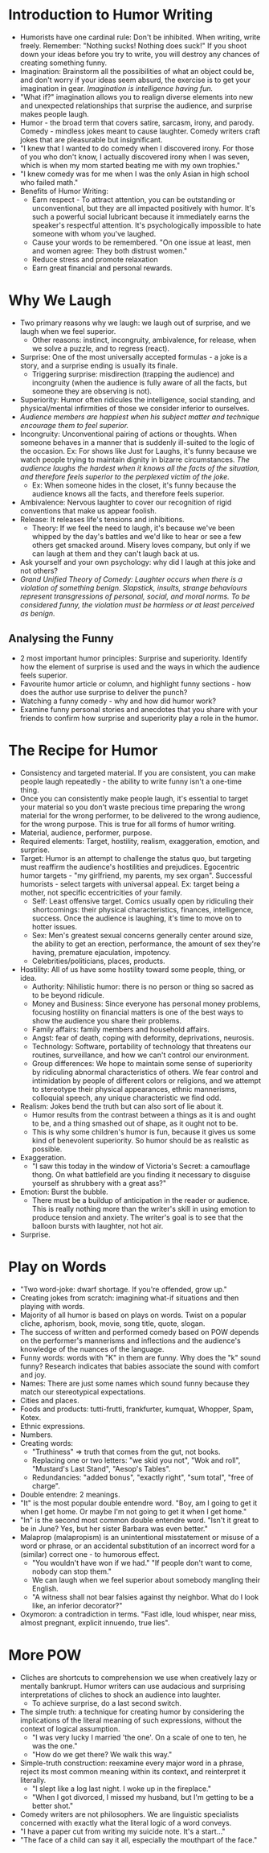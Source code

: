 # Introduction to Humor Writing

- Humorists have one cardinal rule: Don't be inhibited. When writing, write freely. Remember: "Nothing sucks! Nothing does suck!" If you shoot down your ideas before you try to write, you will destroy any chances of creating something funny.
- Imagination: Brainstorm all the possibilities of what an object could be, and don't worry if your ideas seem absurd, the exercise is to get your imagination in gear. *Imagination is intelligence having fun.*
- "What if?" imagination allows you to realign diverse elements into new and unexpected relationships that surprise the audience, and surprise makes people laugh.
- Humor - the broad term that covers satire, sarcasm, irony, and parody. Comedy - mindless jokes meant to cause laughter. Comedy writers craft jokes that are pleasurable but insignificant.
- "I knew that I wanted to do comedy when I discovered irony. For those of you who don't know, I actually discovered irony when I was seven, which is when my mom started beating me with my own trophies."
- "I knew comedy was for me when I was the only Asian in high school who failed math."
- Benefits of Humor Writing:
  - Earn respect - To attract attention, you can be outstanding or unconventional, but they are all impacted positively with humor. It's such a powerful social lubricant because it immediately earns the speaker's respectful attention. It's psychologically impossible to hate someone with whom you've laughed.
  - Cause your words to be remembered. "On one issue at least, men and women agree: They both distrust women."
  - Reduce stress and promote relaxation
  - Earn great financial and personal rewards.

# Why We Laugh

- Two primary reasons why we laugh: we laugh out of surprise, and we laugh when we feel superior.
  - Other reasons: instinct, incongruity, ambivalence, for release, when we solve a puzzle, and to regress (react).
- Surprise: One of the most universally accepted formulas - a joke is a story, and a surprise ending is usually its finale.
  - Triggering surprise: misdirection (trapping the audience) and incongruity (when the audience is fully aware of all the facts, but someone they are observing is not).
- Superiority: Humor often ridicules the intelligence, social standing, and physical/mental infirmities of those we consider inferior to ourselves.
- *Audience members are happiest when his subject matter and technique encourage them to feel superior.*
- Incongruity: Unconventional pairing of actions or thoughts. When someone behaves in a manner that is suddenly ill-suited to the logic of the occasion. Ex: For shows like Just for Laughs, it's funny because we watch people trying to maintain dignity in bizarre circumstances. *The audience laughs the hardest when it knows all the facts of the situation, and therefore feels superior to the perplexed victim of the joke.*
  - Ex: When someone hides in the closet, it's funny because the audience knows all the facts, and therefore feels superior.
- Ambivalence: Nervous laughter to cover our recognition of rigid conventions that make us appear foolish.
- Release: It releases life's tensions and inhibitions.
  - Theory: If we feel the need to laugh, it's because we've been whipped by the day's battles and we'd like to hear or see a few others get smacked around. Misery loves company, but only if we can laugh at them and they can't laugh back at us.
- Ask yourself and your own psychology: why did I laugh at this joke and not others?
- *Grand Unified Theory of Comedy: Laughter occurs when there is a violation of something benign. Slapstick, insults, strange behaviours represent transgressions of personal, social, and moral norms. To be considered funny, the violation must be harmless or at least perceived as benign.*

## Analysing the Funny

- 2 most important humor principles: Surprise and superiority. Identify how the element of surprise is used and the ways in which the audience feels superior.
- Favourite humor article or column, and highlight funny sections - how does the author use surprise to deliver the punch?
- Watching a funny comedy - why and how did humor work?
- Examine funny personal stories and anecdotes that you share with your friends to confirm how surprise and superiority play a role in the humor.

# The Recipe for Humor

- Consistency and targeted material. If you are consistent, you can make people laugh repeatedly - the ability to write funny isn't a one-time thing.
- Once you can consistently make people laugh, it's essential to target your material so you don't waste precious time preparing the wrong material for the wrong performer, to be delivered to the wrong audience, for the wrong purpose. This is true for all forms of humor writing.
- Material, audience, performer, purpose.
- Required elements: Target, hostility, realism, exaggeration, emotion, and surprise.
- Target: Humor is an attempt to challenge the status quo, but targeting must reaffirm the audience's hostilities and prejudices. Egocentric humor targets - "my girlfriend, my parents, my sex organ". Successful humorists - select targets with universal appeal. Ex: target being a mother, not specific eccentricities of your family.
  - Self: Least offensive target. Comics usually open by ridiculing their shortcomings: their physical characteristics, finances, intelligence, success. Once the audience is laughing, it's time to move on to hotter issues.
  - Sex: Men's greatest sexual concerns generally center around size, the ability to get an erection, performance, the amount of sex they're having, premature ejaculation, impotency.
  - Celebrities/politicians, places, products.
- Hostility: All of us have some hostility toward some people, thing, or idea.
  - Authority: Nihilistic humor: there is no person or thing so sacred as to be beyond ridicule.
  - Money and Business: Since everyone has personal money problems, focusing hostility on financial matters is one of the best ways to show the audience you share their problems.
  - Family affairs: family members and household affairs.
  - Angst: fear of death, coping with deformity, deprivations, neurosis.
  - Technology: Software, portability of technology that threatens our routines, surveillance, and how we can't control our environment.
  - Group differences: We hope to maintain some sense of superiority by ridiculing abnormal characteristics of others. We fear control and intimidation by people of different colors or religions, and we attempt to stereotype their physical appearances, ethnic mannerisms, colloquial speech, any unique characteristic we find odd.
- Realism: Jokes bend the truth but can also sort of lie about it.
  - Humor results from the contrast between a things as it is and ought to be, and a thing smashed out of shape, as it ought not to be.
  - This is why some children's humor is fun, because it gives us some kind of benevolent superiority. So humor should be as realistic as possible.
- Exaggeration.
  - "I saw this today in the window of Victoria's Secret: a camouflage thong. On what battlefield are you finding it necessary to disguise yourself as shrubbery with a great ass?"
- Emotion: Burst the bubble.
  - There must be a buildup of anticipation in the reader or audience. This is really nothing more than the writer's skill in using emotion to produce tension and anxiety. The writer's goal is to see that the balloon bursts with laughter, not hot air.
- Surprise.

# Play on Words

- "Two word-joke: dwarf shortage. If you're offended, grow up."
- Creating jokes from scratch: imagining what-if situations and then playing with words.
- Majority of all humor is based on plays on words. Twist on a popular cliche, aphorism, book, movie, song title, quote, slogan.
- The success of written and performed comedy based on POW depends on the performer's mannerisms and inflections and the audience's knowledge of the nuances of the language.
- Funny words: words with "K" in them are funny. Why does the "k" sound funny? Research indicates that babies associate the sound with comfort and joy.
- Names: There are just some names which sound funny because they match our stereotypical expectations.
- Cities and places.
- Foods and products: tutti-frutti, frankfurter, kumquat, Whopper, Spam, Kotex.
- Ethnic expressions.
- Numbers.
- Creating words:
  - "Truthiness" => truth that comes from the gut, not books.
  - Replacing one or two letters: "we skid you not", "Wok and roll", "Mustard's Last Stand", "Aesop's Tables".
  - Redundancies: "added bonus", "exactly right", "sum total", "free of charge".
- Double entendre: 2 meanings.
- "It" is the most popular double entendre word. "Boy, am I going to get it when I get home. Or maybe I'm not going to get it when I get home."
- "In" is the second most common double entendre word. "Isn't it great to be in June? Yes, but her sister Barbara was even better."
- Malaprop (malapropism) is an unintentional misstatement or misuse of a word or phrase, or an accidental substitution of an incorrect word for a (similar) correct one - to humorous effect.
  - "You wouldn't have won if we had." "If people don't want to come, nobody can stop them."
  - We can laugh when we feel superior about somebody mangling their English.
  - "A witness shall not bear falsies against thy neighbor. What do I look like, an inferior decorator?"
- Oxymoron: a contradiction in terms. "Fast idle, loud whisper, near miss, almost pregnant, explicit innuendo, true lies".

# More POW

- Cliches are shortcuts to comprehension we use when creatively lazy or mentally bankrupt. Humor writers can use audacious and surprising interpretations of cliches to shock an audience into laughter.
  - To achieve surprise, do a last second switch.
- The simple truth: a technique for creating humor by considering the implications of the literal meaning of such expressions, without the context of logical assumption.
  - "I was very lucky I married 'the one'. On a scale of one to ten, he was the one."
  - "How do we get there? We walk this way."
- Simple-truth construction: reexamine every major word in a phrase, reject its most common meaning within its context, and reinterpret it literally.
  - "I slept like a log last night. I woke up in the fireplace."
  - "When I got divorced, I missed my husband, but I'm getting to be a better shot."
- Comedy writers are not philosophers. We are linguistic specialists concerned with exactly what the literal logic of a word conveys.
- "I have a paper cut from writing my suicide note. It's a start..."
- "The face of a child can say it all, especially the mouthpart of the face."
